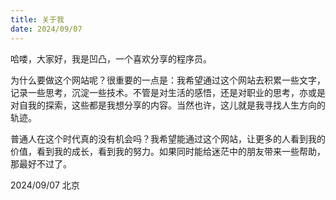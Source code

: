 ```yaml
---
title: 关于我
date: 2024/09/07
---
```

哈喽，大家好，我是凹凸，一个喜欢分享的程序员。

为什么要做这个网站呢？很重要的一点是：我希望通过这个网站去积累一些文字，记录一些思考，沉淀一些技术。不管是对生活的感悟，还是对职业的思考，亦或是对自我的探索，这些都是我想分享的内容。当然也许，这儿就是我寻找人生方向的轨迹。

普通人在这个时代真的没有机会吗？我希望能通过这个网站，让更多的人看到我的价值，看到我的成长，看到我的努力。如果同时能给迷茫中的朋友带来一些帮助，那最好不过了。

2024/09/07 北京
